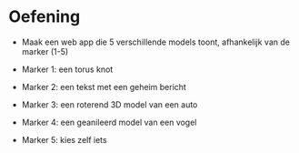 # Oefening

- Maak een web app die 5 verschillende models toont, afhankelijk van de marker (1-5)

- Marker 1: een torus knot
- Marker 2: een tekst met een geheim bericht
- Marker 3: een roterend 3D model van een auto
- Marker 4: een geanileerd model van een vogel
- Marker 5: kies zelf iets